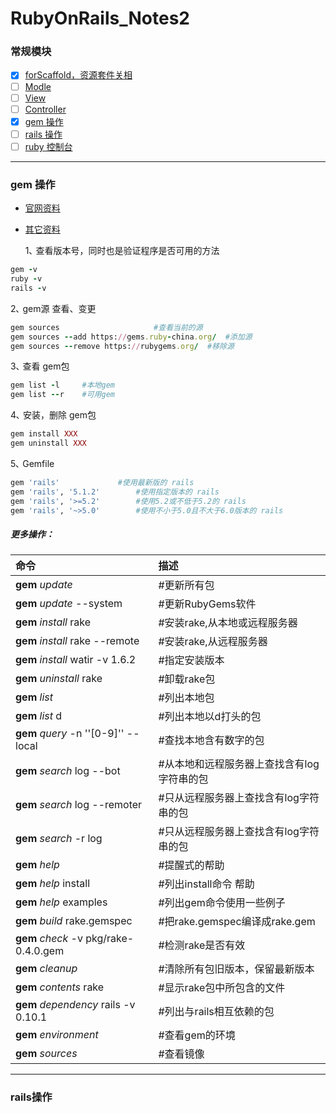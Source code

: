 # RubyOnRails_Notes2

### 常规模块
- [x] [forScaffold，资源套件关相](https://github.com/batuZ/RubyOnRails_Notes2/tree/master/forScaffold#scaffold-%E7%AE%A1%E7%90%86%E8%B5%84%E6%BA%90%E5%A5%97%E4%BB%B6%E7%9A%84%E5%87%BD%E6%95%B0)
- [ ] [Modle]()
- [ ] [View]()
- [ ] [Controller]()
- [x] [gem 操作]()
- [ ] [rails 操作]()
- [ ] [ruby 控制台]()
---
### gem 操作

* [官网资料](https://gems.ruby-china.org/)
* [其它资料](http://www.runoob.com/ruby/ruby-rubygems.html)

  1､ 查看版本号，同时也是验证程序是否可用的方法
```ruby
gem -v
ruby -v
rails -v
```
  2､ gem源 查看、变更
```ruby
gem sources 					#查看当前的源
gem sources --add https://gems.ruby-china.org/	#添加源
gem sources --remove https://rubygems.org/	#移除源
```
  3､ 查看 gem包
```ruby
gem list -l 	#本地gem
gem list --r 	#可用gem
```
  4､ 安装，删除 gem包
```ruby
gem install XXX
gem uninstall XXX
```
  5､ Gemfile 
```ruby
gem 'rails'  			#使用最新版的 rails
gem 'rails', '5.1.2'		#使用指定版本的 rails
gem 'rails', '>=5.2'		#使用5.2或不低于5.2的 rails
gem 'rails', '~>5.0'		#使用不小于5.0且不大于6.0版本的 rails
```
##### 更多操作：

| 命令 | 描述 |
| :------------- | :----------- |
|**gem** _update_ | #更新所有包 |
|**gem** _update_ --system | #更新RubyGems软件 |
|**gem** _install_ rake | #安装rake,从本地或远程服务器 |
|**gem** _install_ rake --remote | #安装rake,从远程服务器 |
|**gem** _install_ watir -v 1.6.2|#指定安装版本|
|**gem** _uninstall_ rake|#卸载rake包|
|**gem** _list_|#列出本地包|
|**gem** _list_ d|#列出本地以d打头的包|
|**gem** _query_ -n ''[0-9]'' --local|#查找本地含有数字的包|
|**gem** _search_ log --bot|#从本地和远程服务器上查找含有log字符串的包|
|**gem** _search_ log --remoter|#只从远程服务器上查找含有log字符串的包|
|**gem** _search_ -r log|#只从远程服务器上查找含有log字符串的包|
|**gem** _help_|#提醒式的帮助|
**gem** _help_ install|#列出install命令 帮助
**gem** _help_ examples|#列出gem命令使用一些例子
**gem** _build_ rake.gemspec|#把rake.gemspec编译成rake.gem
**gem** _check_ -v pkg/rake-0.4.0.gem|#检测rake是否有效
**gem** _cleanup_|#清除所有包旧版本，保留最新版本
**gem** _contents_ rake|#显示rake包中所包含的文件
**gem** _dependency_ rails -v 0.10.1|#列出与rails相互依赖的包
**gem** _environment_|#查看gem的环境
**gem** _sources_|#查看镜像

---
### rails操作



